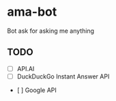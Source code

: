 # ama-bot
Bot ask for asking me anything

## TODO
- [ ] API.AI
- [ ] DuckDuckGo Instant Answer API
- [ ] Google API

